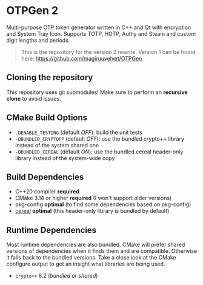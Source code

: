 # OTPGen 2

Multi-purpose OTP token generator written in C++ and Qt with encryption and System Tray Icon. Supports TOTP, HOTP, Authy and Steam and custom digit lengths and periods.

> This is the repository for the version 2 rewrite.
> Version 1 can be found here: https://github.com/magiruuvelvet/OTPGen

## Cloning the repository

This repository uses git submodules! Make sure to perform an **recursive clone** to avoid issues.

## CMake Build Options

 - `-DENABLE_TESTING` (default *OFF*): build the unit tests
 - `-DBUNDLED_CRYPTOPP` (default *OFF*): use the bundled crypto++ library instead of the system shared one
 - `-DBUNDLED_CEREAL` (default *ON*): use the bundled cereal header-only library instead of the system-wide copy

## Build Dependencies

 - C++20 compiler **required**
 - CMake 3.14 or higher **required** (I won't support older versions)
 - pkg-config **optimal** (to find some dependencies based on pkg-config)
 - [cereal](https://github.com/USCiLab/cereal) **optimal** (this header-only library is bundled by default)

## Runtime Dependencies

Most runtime dependencies are also bundled. CMake will prefer shared versions of dependencies
when it finds them and are compatible. Otherwise it falls back to the bundled versions.
Take a close look at the CMake configure output to get an insight what libraries are being used.

 - `crypto++` 8.2 (*bundled or shared*)
